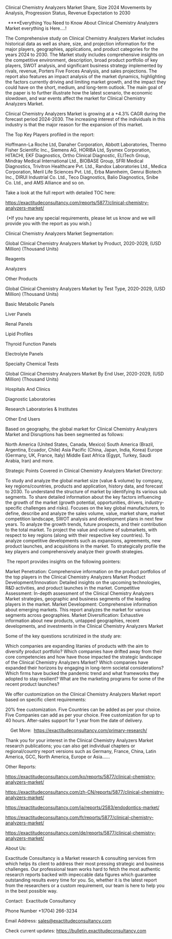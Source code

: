 Clinical Chemistry Analyzers Market Share, Size 2024 Movements by Analysis, Progression Status, Revenue Expectation to 2030

  ****Everything You Need to Know About Clinical Chemistry Analyzers Market everything is Here....!

The Comprehensive study on Clinical Chemistry Analyzers Market includes historical data as well as share, size, and projection information for the major players, geographies, applications, and product categories for the years 2024 to 2030. The Market study includes comprehensive insights on the competitive environment, description, broad product portfolio of key players, SWOT analysis, and significant business strategy implemented by rivals, revenue, Porters Five Forces Analysis, and sales projections. The report also features an impact analysis of the market dynamics, highlighting the factors currently driving and limiting market growth, and the impact they could have on the short, medium, and long-term outlook. The main goal of the paper is to further illustrate how the latest scenario, the economic slowdown, and war events affect the market for Clinical Chemistry Analyzers Market.

Clinical Chemistry Analyzers Market is growing at a +4.3% CAGR during the forecast period 2024-2030. The increasing interest of the individuals in this industry is that the major reason for the expansion of this market.

The Top Key Players profiled in the report: 

Hoffmann-La Roche Ltd, Danaher Corporation, Abbott Laboratories, Thermo Fisher Scientific Inc., Siemens AG, HORIBA Ltd, Sysmex Corporation, HITACHI, EKF Diagnostics, Ortho Clinical Diagnostic, ELITech Group, Mindray Medical International Ltd., BIOBASE Group, SFRI Medical Diagnostics, Trivitron Healthcare Pvt. Ltd., Randox Laboratories Ltd., Medica Corporation, Meril Life Sciences Pvt. Ltd., Erba Mannheim, Genrui Biotech Inc., DIRUI Industrial Co. Ltd., Teco Diagnostics, Balio Diagnostics, Snibe Co. Ltd., and AMS Alliance and so on.

Take a look at the full report with detailed TOC here:

https://exactitudeconsultancy.com/reports/5877/clinical-chemistry-analyzers-market/

 (*If you have any special requirements, please let us know and we will provide you with the report as you wish.)

Clinical Chemistry Analyzers Market Segmentation:

Global Clinical Chemistry Analyzers Market by Product, 2020-2029, (USD Million) (Thousand Units)

Reagents

Analyzers

Other Products

Global Clinical Chemistry Analyzers Market by Test Type, 2020-2029, (USD Million) (Thousand Units)

Basic Metabolic Panels

Liver Panels

Renal Panels

Lipid Profiles

Thyroid Function Panels

Electrolyte Panels

Specialty Chemical Tests

Global Clinical Chemistry Analyzers Market By End User, 2020-2029, (USD Million) (Thousand Units)

Hospitals And Clinics

Diagnostic Laboratories

Research Laboratories & Institutes

Other End Users

Based on geography, the global market for Clinical Chemistry Analyzers Market and Disruptions has been segmented as follows:

North America (United States, Canada, Mexico)
South America (Brazil, Argentina, Ecuador, Chile)
Asia Pacific (China, Japan, India, Korea)
Europe (Germany, UK, France, Italy)
Middle East Africa (Egypt, Turkey, Saudi Arabia, Iran) and more.

Strategic Points Covered in Clinical Chemistry Analyzers Market Directory:

To study and analyze the global market size (value & volume) by company, key regions/countries, products and application, history data, and forecast to 2030.
To understand the structure of market by identifying its various sub segments.
To share detailed information about the key factors influencing the growth of the market (growth potential, opportunities, drivers, industry-specific challenges and risks).
Focuses on the key global manufacturers, to define, describe and analyze the sales volume, value, market share, market competition landscape, SWOT analysis and development plans in next few years.
To analyze the growth trends, future prospects, and their contribution to the total market.
To project the value and volume of submarkets, with respect to key regions (along with their respective key countries).
To analyze competitive developments such as expansions, agreements, new product launches, and acquisitions in the market.
To strategically profile the key players and comprehensively analyze their growth strategies.

 The report provides insights on the following pointers:

Market Penetration: Comprehensive information on the product portfolios of the top players in the Clinical Chemistry Analyzers Market
Product Development/Innovation: Detailed insights on the upcoming technologies, R&D activities, and product launches in the market.
Competitive Assessment: In-depth assessment of the Clinical Chemistry Analyzers Market strategies, geographic and business segments of the leading players in the market.
Market Development: Comprehensive information about emerging markets. This report analyzes the market for various segments across geographies.
Market Diversification: Exhaustive information about new products, untapped geographies, recent developments, and investments in the Clinical Chemistry Analyzers Market

Some of the key questions scrutinized in the study are:

Which companies are expanding litanies of products with the aim to diversify product portfolio?
Which companies have drifted away from their core competencies and how have those impacted the strategic landscape of the Clinical Chemistry Analyzers Market?
Which companies have expanded their horizons by engaging in long-term societal considerations?
Which firms have bucked the pandemic trend and what frameworks they adopted to stay resilient?
What are the marketing programs for some of the recent product launches?

We offer customization on the Clinical Chemistry Analyzers Market report based on specific client requirements:

20% free customization.
Five Countries can be added as per your choice.
Five Companies can add as per your choice.
Free customization for up to 40 hours.
After-sales support for 1 year from the date of delivery.

    Get More:  https://exactitudeconsultancy.com/primary-research/

Thank you for your interest in the Clinical Chemistry Analyzers Market research publications; you can also get individual chapters or regional/country report versions such as Germany, France, China, Latin America, GCC, North America, Europe or Asia……

Other Reports:

https://exactitudeconsultancy.com/ko/reports/5877/clinical-chemistry-analyzers-market/

https://exactitudeconsultancy.com/zh-CN/reports/5877/clinical-chemistry-analyzers-market/

https://exactitudeconsultancy.com/ja/reports/2583/endodontics-market/

https://exactitudeconsultancy.com/fr/reports/5877/clinical-chemistry-analyzers-market/

https://exactitudeconsultancy.com/de/reports/5877/clinical-chemistry-analyzers-market/

About Us:

Exactitude Consultancy is a Market research & consulting services firm which helps its client to address their most pressing strategic and business challenges. Our professional team works hard to fetch the most authentic research reports backed with impeccable data figures which guarantee outstanding results every time for you. So, whether it is the latest report from the researchers or a custom requirement, our team is here to help you in the best possible way.

Contact:  Exactitude Consultancy

Phone Number +1(704) 266-3234

Email Address: sales@exactitudeconsultancy.com

Check current updates: https://bulletin.exactitudeconsultancy.com
